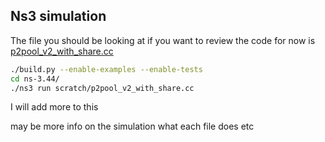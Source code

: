 ## Ns3 simulation ##

The file you should be looking at if you want to review the code for now is [p2pool_v2_with_share.cc](https://github.com/p2poolv2/Ns3_simulation/blob/main/ns-3.44/scratch/p2pool_v2_with_share.cc)

```bash
./build.py --enable-examples --enable-tests
cd ns-3.44/
./ns3 run scratch/p2pool_v2_with_share.cc
```
I will add more to this 

may be more info on the simulation what each file does etc 
